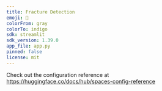 ```yaml
---
title: Fracture Detection
emoji: 🐢
colorFrom: gray
colorTo: indigo
sdk: streamlit
sdk_version: 1.39.0
app_file: app.py
pinned: false
license: mit
---
```


Check out the configuration reference at https://huggingface.co/docs/hub/spaces-config-reference

